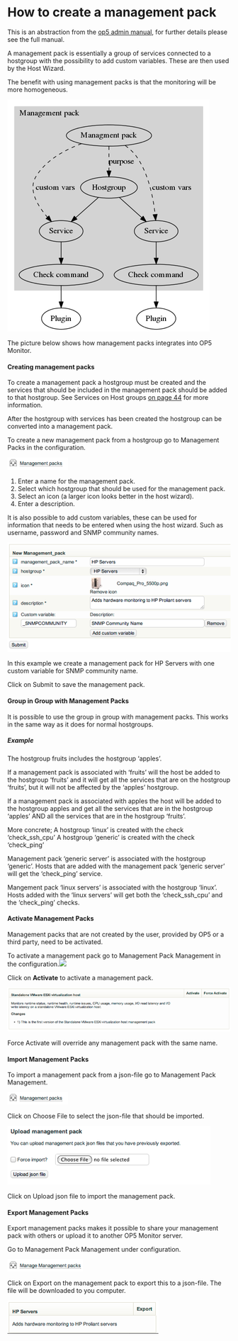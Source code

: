 # How to create a management pack

This is an abstraction from the [op5 admin manual](http://goo.gl/1aUa3A), for further details please see the full manual.

A management pack is essentially a group of services connected to a hostgroup with the possibility to add custom variables. These are then used by the Host Wizard.

The benefit with using management packs is that the monitoring will be more homogeneous.

![](images/4653645/5242926.png)

The picture below shows how management packs integrates into OP5 Monitor.

#### Creating management packs

To create a management pack a hostgroup must be created and the services that should be included in the management pack should be added to that hostgroup. See Services on Host groups [on page 44](https://www.op5.com/manuals/op5_Monitor_Administrator_Manual/op5_monitor_configuration_tool.html#ww1252502 "Monitoring objects configuration") for more information.

After the hostgroup with services has been created the hostgroup can be converted into a management pack.

To create a new management pack from a hostgroup go to Management Packs in the configuration.

![](images/4653645/5242927.png)

1. Enter a name for the management pack.
2. Select which hostgroup that should be used for the management pack.
3. Select an icon (a larger icon looks better in the host wizard).
4. Enter a description.

It is also possible to add custom variables, these can be used for information that needs to be entered when using the host wizard. Such as username, password and SNMP community names.

![](images/4653645/5242928.png)

In this example we create a management pack for HP Servers with one custom variable for SNMP community name.

Click on Submit to save the management pack.

#### Group in Group with Management Packs

It is possible to use the group in group with management packs. This works in the same way as it does for normal hostgroups.

##### Example

The hostgroup fruits includes the hostgroup ‘apples’.

If a management pack is associated with ‘fruits’ will the host be added to the hostgroup ‘fruits’ and it will get all the services that are on the hostgroup ‘fruits’, but it will not be affected by the ‘apples’ hostgroup.

If a management pack is associated with apples the host will be added to the hostgroup apples and get all the services that are in the hostgroup ‘apples’ AND all the services that are in the hostgroup ‘fruits’.

More concrete;
A hostgroup ‘linux’ is created with the check ‘check\_ssh\_cpu’
A hostgroup ‘generic’ is created with the check ‘check\_ping’

Management pack ‘generic server’ is associated with the hostgroup ‘generic’. Hosts that are added with the management pack ‘generic server’ will get the ‘check\_ping’ service.

Mangement pack ‘linux servers’ is associated with the hostgroup ‘linux’. Hosts added with the ‘linux servers’ will get both the ‘check\_ssh\_cpu’ and the ‘check\_ping’ checks.

#### Activate Management Packs

Management packs that are not created by the user, provided by OP5 or a third party, need to be activated.

To activate a management pack go to Management Pack Management in the configuration.![](https://www.op5.com/manuals/op5_Monitor_Administrator_Manual/images/manpack_manager.png)

Click on **Activate** to activate a management pack.

![](images/4653645/5242929.png)

Force Activate will override any management pack with the same name.

#### Import Management Packs

To import a management pack from a json-file go to Management Pack Management.

![](images/4653645/5242930.png)

Click on Choose File to select the json-file that should be imported.

![](images/4653645/5242931.png)

Click on Upload json file to import the management pack.

#### Export Management Packs

Export management packs makes it possible to share your management pack with others or upload it to another OP5 Monitor server.

Go to Management Pack Management under configuration.

![](images/4653645/5242933.png)

Click on Export on the management pack to export this to a json-file. The file will be downloaded to you computer.

![](images/4653645/5242934.png)
